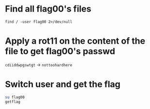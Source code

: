 # Find all flag00's files
`find / -user flag00 2>/dev/null`

# Apply a rot11 on the content of the file to get flag00's passwd
`cdiiddwpgswtgt` -> `nottoohardhere`

# Switch user and get the flag
```bash
su flag00
getflag
```
